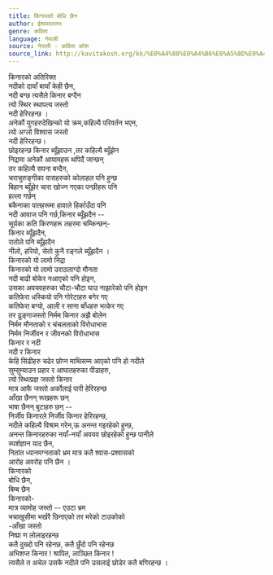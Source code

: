 ```yaml
---
title: किनारको बोधि छैन
author: ईश्वरवल्लभ
genre: कविता
language: नेपाली
source: नेपाली - कविता कोश
source_link: http://kavitakosh.org/kk/%E0%A4%88%E0%A4%B6%E0%A5%8D%E0%A4%B5%E0%A4%B0%E0%A4%B5%E0%A4%B2%E0%A5%8D%E0%A4%B2%E0%A4%AD
---
```


किनारको अतिरिक्त  
नदीको दायाँ बायाँ केही छैन,  
नदी बग्छ त्यसैले किनार बग्दैन  
त्यो स्थिर स्थापत्य जस्तो  
नदी हेरिरहन्छ ।  
अनेकौं युगहरुदेखिन्को यो क्रम,कहिल्यै परिवर्तन भएन,  
त्यो अग्लो विश्वास जस्तो  
नदी हेरिरहन्छ।  
छोइरहन्छ किनार ब्यूँझाउन ,तर कहिल्यै ब्यूँझेन  
निद्रामा अनेकौं आयामहरू थपिदैं जान्छन्  
तर कहिल्यै सपना बन्दैन,  
चराचुरुङ्गीका वासहरुको कोलाहल पनि हुन्छ  
बिहान ब्यूँझेर चारा खोज्न गएका पन्छीहरू पनि  
हल्ला गर्छन्  
बकैनाका पातहरूमा हावाले हिर्काउँदा पनि  
नदी आवाज पनि गर्छ,किनार ब्यूँझदैन --  
सूर्यका कति किरणहरू लहरमा चम्किन्छन्-  
किनार ब्यूँझदैन,  
रातोले पनि ब्यूँझदैन  
नीलो, हरियो, सेतो कुनै रङ्गले ब्यूँझदैन ।  
किनारको यो लामो निद्रा  
किनारको यो लामो उराठलाग्दो मौनता  
नदी बाढी बोकेर नआएको पनि होइन,  
उसका अवयवहरुका चौटा-चौटा घाउ नाझारेको पनि होइन  
कतिफेरा धस्कियो पनि गोरेटाहरु बगेर गए  
कतिफेरा बग्यो, आली र साना बाँधहरु भत्केर गए  
तर ढुङ्गाजस्तो निर्मम किनार अझै बोलेन  
निर्मम मौनताको र चंचलताको विरोधाभास  
निर्मम निर्जीवन र जीवनको विरोधाभास  
किनार र नदी  
नदी र किनार  
केहि सिंढीहरु चढेर छोप्न माथिसम्म आएको पनि हो नदीले  
सुम्सुम्याउन प्रहार र आघातहरुका पीडाहरु,  
त्यो स्थित्प्रज्ञ जस्तो किनार  
मात्र आफै जस्तो अर्कोलाई पारी हेरिरहन्छ  
आँखा छैनन् रूखहरू छन्  
भाषा छैनन् बुटाहरु छन् --  
निर्जीव किनारले निर्जीव किनार हेरिरहन्छ,  
नदीले कहिल्यै विश्राम गरेन,ऊ अनन्त गइरहेको हुन्छ,  
अनन्त किनारहरुका नयाँ-नयाँ अवयव छोइरहेको हुन्छ पानीले  
स्पर्शज्ञान याद छैन,  
नितांत ध्यानमग्नताको भ्रम मात्र कतै श्वास-प्रश्वासको  
आरोह अवरोह पनि छैन ।  
किनारको  
बोधि छैन,  
बिम्ब छैन  
किनारको-  
मात्र व्यामोह जस्तो -- एउटा भ्रम  
भचाखुसीमा भर्खरै छिनाएको तर मरेको टाउकोको  
-आँखा जस्तो  
निष्प्रा ण लोलाइरहन्छ  
कतै दुख्दो पनि रहेनछ, कतै छुँदो पनि रहेनछ  
अभिशप्त किनार ! श्रापित, लाञ्छित किनार !  
त्यसैले त अचेल उसकै नदीले पनि उसलाई छोडेर कतै बगिरहन्छ ।
